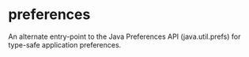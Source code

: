 preferences
===========

An alternate entry-point to the Java Preferences API (java.util.prefs) for type-safe application preferences.